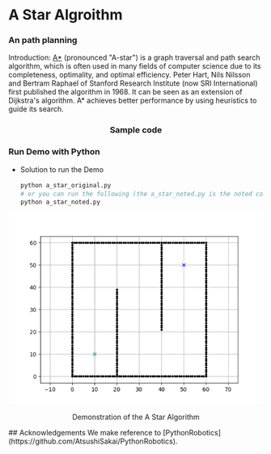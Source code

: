 # A Star Algroithm
### An path planning 
Introduction: [A*](https://en.wikipedia.org/wiki/A*_search_algorithm) (pronounced "A-star") is a graph traversal and path search algorithm, which is often used in many fields of computer science due to its completeness, optimality, and optimal efficiency. Peter Hart, Nils Nilsson and Bertram Raphael of Stanford Research Institute (now SRI International) first published the algorithm in 1968. It can be seen as an extension of Dijkstra's algorithm. A* achieves better performance by using heuristics to guide its search.


<p align="center">
  <h3 align="center">Sample code</h3>
</p>

### Run Demo with Python   

- Solution to run the Demo
  ```bash
  python a_star_original.py
  # or you can run the following (the a_star_noted.py is the noted code with explaination)
  python a_star_noted.py
  ```
<p align="center">
  <img width="712pix" src="animation.gif">
</p>

<p align="center">
  <center> Demonstration of the A Star Algorithm </center>
</p>
## Acknowledgements
We make reference to [PythonRobotics](https://github.com/AtsushiSakai/PythonRobotics).
